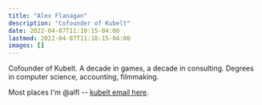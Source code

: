 ```yaml
---
title: "Alex Flanagan"
description: "Cofounder of Kubelt"
date: 2022-04-07T11:10:15-04:00
lastmod: 2022-04-07T11:10:15-04:00
images: []
---
```


Cofounder of Kubelt. A decade in games, a decade in consulting. Degrees in computer science, accounting, filmmaking.

Most places I'm @alfl -- [kubelt email here](mailto:alex@kubelt.com).
